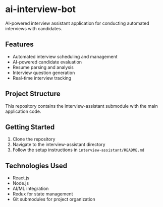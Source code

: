 # ai-interview-bot

AI-powered interview assistant application for conducting automated interviews with candidates.

## Features

- Automated interview scheduling and management
- AI-powered candidate evaluation
- Resume parsing and analysis
- Interview question generation
- Real-time interview tracking

## Project Structure

This repository contains the interview-assistant submodule with the main application code.

## Getting Started

1. Clone the repository
2. Navigate to the interview-assistant directory
3. Follow the setup instructions in `interview-assistant/README.md`

## Technologies Used

- React.js
- Node.js
- AI/ML integration
- Redux for state management
- Git submodules for project organization

